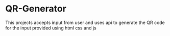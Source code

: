 # QR-Generator
This projects accepts input from user and uses api to generate the QR code for the input provided using html css and js 
